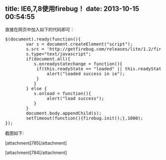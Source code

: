 title: IE6,7,8使用firebug！
date: 2013-10-15 00:54:55
---

<p>
	直接在网页中加入如下的代码即可：
</p>
<p>
<pre class="brush:js;">$(document).ready(function(){
		var s = document.createElement("script");
		s.src = 'http://getfirebug.com/releases/lite/1.2/firebug-lite-compressed.js';
		s.type="text/javascript";
		if(document.all){
		   s.onreadystatechange = function(){
			if(this.readyState == "loaded" || this.readyState == "complete"){
				alert("loaded success in ie");
			}
		   }
		} else {
		   s.onload = function(){
				alert("load success");
		   }
		}
		document.body.appendChild(s); 
		setTimeout(function(){firebug.init();},1000);
});</pre>
截图如下:
</p>
<p>
	[attachment]785[/attachment]
</p>
<p>
	[attachment]784[/attachment]
</p>